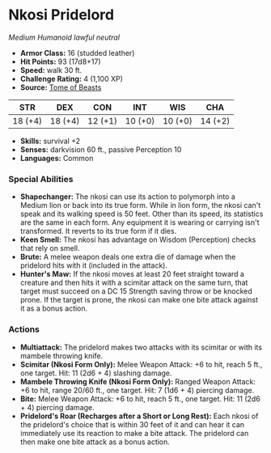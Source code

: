 # Nkosi Pridelord

*Medium* *Humanoid* *lawful neutral*

- **Armor Class:** 16 (studded leather)
- **Hit Points:** 93 (17d8+17)
- **Speed:** walk 30 ft.
- **Challenge Rating:** 4 (1,100 XP)
- **Source:** [Tome of Beasts](https://koboldpress.com/kpstore/product/tome-of-beasts-for-5th-edition-print/)

| STR | DEX | CON | INT | WIS | CHA |
| --- | --- | --- | --- | --- | --- |
| 18 (+4) | 18 (+4) | 12 (+1) | 10 (+0) | 10 (+0) | 14 (+2) |

- **Skills:** survival +2
- **Senses:** darkvision 60 ft., passive Perception 10
- **Languages:** Common
### Special Abilities
- **Shapechanger:** The nkosi can use its action to polymorph into a Medium lion or back into its true form. While in lion form, the nkosi can't speak and its walking speed is 50 feet. Other than its speed, its statistics are the same in each form. Any equipment it is wearing or carrying isn't transformed. It reverts to its true form if it dies.
- **Keen Smell:** The nkosi has advantage on Wisdom (Perception) checks that rely on smell.
- **Brute:** A melee weapon deals one extra die of damage when the pridelord hits with it (included in the attack).
- **Hunter's Maw:** If the nkosi moves at least 20 feet straight toward a creature and then hits it with a scimitar attack on the same turn, that target must succeed on a DC 15 Strength saving throw or be knocked prone. If the target is prone, the nkosi can make one bite attack against it as a bonus action.
### Actions
- **Multiattack:** The pridelord makes two attacks with its scimitar or with its mambele throwing knife.
- **Scimitar (Nkosi Form Only):** Melee Weapon Attack: +6 to hit, reach 5 ft., one target. Hit: 11 (2d6 + 4) slashing damage.
- **Mambele Throwing Knife (Nkosi Form Only):** Ranged Weapon Attack: +6 to hit, range 20/60 ft., one target. Hit: 7 (1d6 + 4) piercing damage.
- **Bite:** Melee Weapon Attack: +6 to hit, reach 5 ft., one target. Hit: 11 (2d6 + 4) piercing damage.
- **Pridelord's Roar (Recharges after a Short or Long Rest):** Each nkosi of the pridelord's choice that is within 30 feet of it and can hear it can immediately use its reaction to make a bite attack. The pridelord can then make one bite attack as a bonus action.
